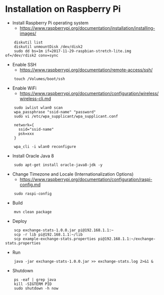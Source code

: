 
# Installation on Raspberry Pi

*  Install Raspberry Pi operating system
    *  https://www.raspberrypi.org/documentation/installation/installing-images/
```
    diskutil list
    diskutil unmountDisk /dev/disk2
    sudo dd bs=1m if=2017-11-29-raspbian-stretch-lite.img of=/dev/rdisk2 conv=sync
```

*  Enable SSH
    *  https://www.raspberrypi.org/documentation/remote-access/ssh/
```
    touch /Volumes/boot/ssh
```

*  Enable WiFi
    *  https://www.raspberrypi.org/documentation/configuration/wireless/wireless-cli.md
```
    sudo iwlist wlan0 scan
    wpa_passphrase "ssid-name" "password"
    sudo vi /etc/wpa_supplicant/wpa_supplicant.conf
    
    network={
      ssid="ssid-name"
      psk=xxx
    }
    
    wpa_cli -i wlan0 reconfigure
```

*  Install Oracle Java 8
```
    sudo apt-get install oracle-java8-jdk -y
```

*  Change Timezone and Locale (Internationalization Options)
    *  https://www.raspberrypi.org/documentation/configuration/raspi-config.md
```
    sudo raspi-config
```

*  Build
```
    mvn clean package
```

*  Deploy
```
    scp exchange-stats-1.0.0.jar pi@192.168.1.1:~
    scp -r lib pi@192.168.1.1:~/lib
    scp example-exchange-stats.properties pi@192.168.1.1:~/exchange-stats.properties
```

*  Run
```
    java -jar exchange-stats-1.0.0.jar >> exchange-stats.log 2>&1 &
```

*  Shutdown
```
    ps -eaf | grep java
    kill -SIGTERM PID
    sudo shutdown -h now
```
